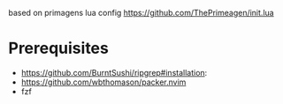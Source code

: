 based on primagens lua config https://github.com/ThePrimeagen/init.lua

# Prerequisites

- https://github.com/BurntSushi/ripgrep#installation:
- https://github.com/wbthomason/packer.nvim
- fzf
